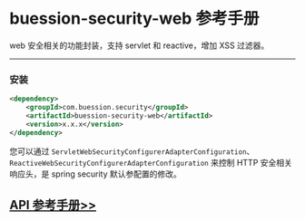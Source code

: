 # buession-security-web 参考手册


web 安全相关的功能封装，支持 servlet 和 reactive，增加 XSS 过滤器。


---


### **安装**

```xml
<dependency>
    <groupId>com.buession.security</groupId>
    <artifactId>buession-security-web</artifactId>
    <version>x.x.x</version>
</dependency>
```

您可以通过 `ServletWebSecurityConfigurerAdapterConfiguration`、`ReactiveWebSecurityConfigurerAdapterConfiguration` 来控制 HTTP 安全相关响应头，是 spring security 默认参配置的修改。


## [API 参考手册>>](/manual/2.0/docs/buession-security-web/)